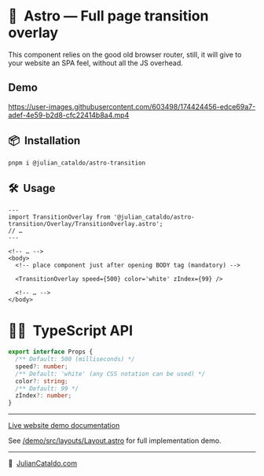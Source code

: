 # 🚀  Astro — Full page transition overlay

This component relies on the good old browser router, still, it will give to
your website an SPA feel, without all the JS overhead.

## Demo

https://user-images.githubusercontent.com/603498/174424456-edce69a7-adef-4e59-b2d8-cfc22414b8a4.mp4

## 📦  Installation

```sh
pnpm i @julian_cataldo/astro-transition
```

## 🛠  Usage

```astro
---
import TransitionOverlay from '@julian_cataldo/astro-transition/Overlay/TransitionOverlay.astro';
// …
---
```

```astro
<!-- … -->
<body>
  <!-- place component just after opening BODY tag (mandatory) -->

  <TransitionOverlay speed={500} color='white' zIndex={99} />

  <!-- … -->
</body>
```

# 👨‍🏭  TypeScript API

```ts
export interface Props {
  /** Default: 500 (milliseconds) */
  speed?: number;
  /** Default: 'white' (any CSS notation can be used) */
  color?: string;
  /** Default: 99 */
  zIndex?: number;
}
```

---

[Live website demo documentation](../../demo)

See [/demo/src/layouts/Layout.astro](../../demo/src/layouts/Layout.astro)
for full implementation demo.

---

🔗  [JulianCataldo.com](https://www.juliancataldo.com/)
